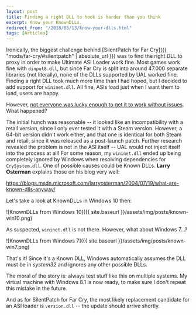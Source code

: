 ```yaml
---
layout: post
title: Finding a right DLL to hook is harder than you think
excerpt: Know your KnownDLLs.
redirect_from: "/2018/05/13/know-your-dlls.html"
tags: [Articles]
---
```

Ironically, the biggest challenge behind [SilentPatch for Far Cry]({{ "mods/far-cry/#silentpatch" | absolute_url }}) was to find the right DLL to proxy in order to make Ultimate ASI Loader work fine.
Most games work fine with `dinput8.dll`, but since Far Cry is split into around 47.000 separate libraries (not literally), none of the DLLs supported by UAL worked fine.
Finding a right DLL took much more time than I had hoped, but I decided to add support for `wininet.dll`. All fine, ASIs load just when I want them to load, users are happy.

However, [not everyone was lucky enough to get it to work without issues](https://www.vogons.org/viewtopic.php?f=8&t=40913&start=160#p664655). What happened?

The initial hunch was reasonable -- it looked like an incompatibility with a retail version, since I only ever tested it with a Steam version. However, a 64-bit version didn't work either, and that one is identical
for both Steam and retail, since it was released as a post-launch patch.
Further research revealed the problem is not in the ASI itself -- UAL would not inject itself into the process at all! For some reason, my `wininet.dll` ended up being completely ignored by Windows when resolving dependencies for `CrySystem.dll`. One of possible causes could be Known DLLs. **Larry Osterman** explains those on his blog very well:

<https://blogs.msdn.microsoft.com/larryosterman/2004/07/19/what-are-known-dlls-anyway/>

Let's take a look at KnownDLLs in Windows 10 then:

![KnownDLLs from Windows 10]({{ site.baseurl }}/assets/img/posts/known-win10.png)

As suspected, `wininet.dll` is not there. However, what about Windows 7...?

![KnownDLLs from Windows 7]({{ site.baseurl }}/assets/img/posts/known-win7.png)

That's it! Since it's a Known DLL, Windows automatically assumes the DLL must be in *system32* and ignores any other possible DLLs.

The moral of the story is: always test stuff like this on multiple systems. My virtual machine with Windows 8.1 is now ready, to make sure I don't repeat this mistake in the future.

And as for SilentPatch for Far Cry, the most likely replacement candidate for an ASI loader is `version.dll` -- the update should arrive shortly.